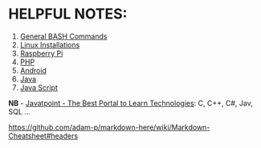 # HELPFUL NOTES:  
  
  
1. [General BASH Commands](general_bash_commands.md)  
2. [Linux Installations](linux_installations.md)  
3. [Raspberry Pi](rpi.md)  
4. [PHP]()  
5. [Android]()  
6. [Java](java.md)  
7. [Java Script]()  

**NB** - [Javatpoint - The Best Portal to Learn Technologies](https://www.javatpoint.com/): C, C++, C#, Jav, SQL ...  



https://github.com/adam-p/markdown-here/wiki/Markdown-Cheatsheet#headers  
